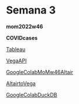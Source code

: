 # Semana 3

**mom2022w46**

**COVIDcases**

[Tableau](https://juanisolerno.github.io/infovis/s3/mom2022w46_tableau_par.html)

[VegaAPI](https://juanisolerno.github.io/infovis/s3/mom2022w46_VegaAPI.html)

[GoogleColabMoMw46Altair](https://colab.research.google.com/drive/164g6gys6lNjQmYnBgA6QbamcJGYwPPF1?usp=sharing)

[AltairtoVega](https://juanisolerno.github.io/infovis/s3/mom2022w46_altair.html)

[GoogleColabDuckDB](https://colab.research.google.com/drive/1tDv477I0D8IjV1H6PjiqyMrGuqZpxAnx)
